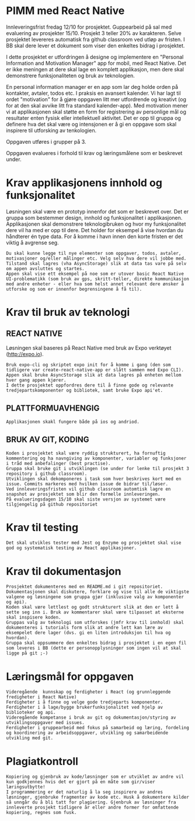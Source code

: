 # PIMM med React Native

Innleveringsfrist fredag 12/10 for prosjektet. Guppearbeid på sal med evaluering av prosjekter 15/10.
Prosjekt 3 teller 20% av karakteren.
Selve prosjektet levereres automatisk fra github classroom ved utløp av fristen. I BB skal dere lever et dokument som viser den enkeltes bidrag i prosjektet.

I dette prosjektet er utfordringen å designe og implementere en "Personal Information and Motivation Manager" app for mobil, med React Native. 
Det er ikke meningen at dere skal lage en komplett applikasjon, men dere skal demonstrere funksjonaliteten og bruk av teknologien.

En personal information manager er en app som lar deg holde orden på kontakter, avtaler, todos etc. I praksis en avansert kalender. Vi har lagt til ordet "motivation" for å gjøre oppgaven litt mer utfordrende og kreativt (og for at den skal avvike litt fra standard kalender-app). Med motivation mener vi at applikasjonen skal støtte en form for registrering av personlige mål og resultater enten fysisk eller intellektuell aktivitet. Det er opp til gruppa og definere hva det skal være og intensjonen er å gi en oppgave som skal inspirere til utforsking av tenkologien. 

Oppgaven utføres i grupper på 3.

Oppgaven evalueres i forhold til krav og læringsmålene som er beskrevet under. 

# Krav applikasjonens innhold og funksjonalitet

Løsningen skal være en prototyp innenfor det som er beskrevet over. Det er gruppa som bestemmer design, innhold og funksjonalitet i applikasjonen. Applikasjonen skal demonstrere teknologibruken og hvor my funksjonalitet dere vil ha med er opp til dere. Det holder for eksempel å vise hvordan du håndterer én type data. For å komme i havn innen den korte fristen er det viktig å avgrense seg.

    Du skal kunne legge til nye elementer som oppgaver, todos, avtaler, motivasjoner og/eller målinger etc. Velg selv hva dere vil jobbe med.
    Tilstand skal lagres (vha AsyncStorage) slik at data tas vare på selv om appen avsluttes og startes. 
    Appen skal vise ett eksempel på noe som er utover basic React Native UI-problematikk (som bruk av gps, skritt-teller, direkte kommunikasjon med andre enheter - eller hva som helst annet relevant dere ønsker å utforske og som er innenfor begrensingene å få til).


# Krav til bruk av teknologi

## REACT NATIVE

Løsningen skal baseres på React Native med bruk av Expo verktøyet (http://expo.io).

    Bruk expo-cli og skriptet expo init for å komme i gang (den som tidligere var create-react-native-app er slått sammen med Expo CLI). 
    Appen skal bruke AsyncStorage slik at data lagres på enheten mellom hver gang appen kjører.
    I dette prosjektet oppfordres dere til å finne gode og relevante tredjepartskomponenter og bibliotek, samt bruke Expo api'et.

## PLATTFORMUAVHENGIG

    Applikasjonen skakl fungere både på ios og andriod. 

## BRUK AV GIT, KODING

    Koden i prosjektet skal være ryddig strukturert, ha fornuftig kommentering og ha navngiving av komponenter, variabler og funksjoner i tråd med anbefalinger (best practise).
    Gruppa skal bruke git i utviklingen (se under for lenke til prosjekt 3 repository i github classroom).
    Utviklingen skal dekomponeres i task som hver beskrives kort med en issue. Commits markeres med hvilken issue de bidrar til/løser. 
    Ved innleveringsfristen vil github classroom automtisk lagre en snapshot av prosjektet som blir den formelle innleveringen. 
    På evalueringsdagen 15/10 skal siste versjon av systemet være tilgjengelig på github repositoriet

# Krav til testing

    Det skal utvikles tester med Jest og Enzyme og prosjektet skal vise god og systematisk testing av React applikasjoner.

# Krav til dokumentasjon

    Prosjektet dokumenteres med en README.md i git repositoriet.
    Dokumentasjonen skal diskutere, forklare og vise til alle de viktigste valgene og løsningene som gruppa gjør (inklusive valg av komponenter og api).
    Koden skal være lettlest og godt strukturert slik at den er lett å sette seg inn i. Bruk av kommentarer skal være tilpasset at eksterne skal inspisere koden.
    Gruppas valg av teknologi som utforskes (jmfr krav til innhold) skal dokumenteres i tutorials form slik at andre lett kan lære av eksempelet dere lager (dvs. gi en liten introduksjon til hva og hvordan).
    Gruppa skal oppsummere den enkeltes bidrag i prosjektet i en egen fil som leveres i BB (dette er personopplysninger som ingen vil at skal ligge på git ;-)


# Læringsmål for oppgaven

    Videregående  kunnskap og ferdigheter i React (og grunnleggende fredigheter i React Native)
    Ferdigheter i å finne og velge gode tredjeparts komponenter.
    Ferdigheter i å lage/bygge brukerfunksjonalitet ved hjelp av biblioteker og api.
    Videregående kompetanse i bruk av git og dokumentasjon/styring av utviklingsoppgaver med issues. 
    Ferdigheter i gruppearbeid med fokus på samarbeid og læring, fordeling og koordinering av arbeidsoppgaver, utvikling og samarbeidende utvikling med git.

# Plagiatkontroll

    Kopiering og gjenbruk av kode/løsninger som er utviklet av andre vil kun godkjennes hvis det er gjort på en måte som gir/viser læringsutbytte!
    I programmering er det naturlig å la seg inspirere av andres løsninger, gjenbruke fragmenter av kode etc. Husk å dokumentere kilder så unngår du å bli tatt for plagiering. Gjenbruk av løsninger fra innleverte prosjekt tidligere år eller andre former for omfattende kopiering, regnes som fusk.

